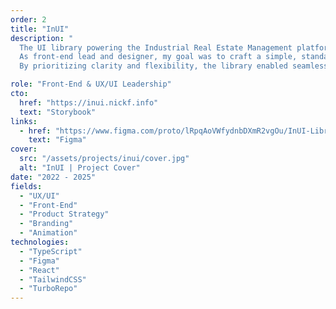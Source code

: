 ```yaml
---
order: 2
title: "InUI"
description: "
  The UI library powering the Industrial Real Estate Management platform.[br]
  As front-end lead and designer, my goal was to craft a simple, standards-based component API that feels as intuitive as native HTML.[br]
  By prioritizing clarity and flexibility, the library enabled seamless integration, fast development, and a consistent user experience across the entire project."

role: "Front-End & UX/UI Leadership"
cto:
  href: "https://inui.nickf.info"
  text: "Storybook"
links:
  - href: "https://www.figma.com/proto/lRpqAoVWfydnbDXmR2vgOu/InUI-Library?page-id=0%3A1&node-id=5-2&p=f&viewport=240%2C440%2C0.08&t=NJjP6ViAJlQ1E5CN-1&scaling=scale-down-width&content-scaling=fixed&starting-point-node-id=5%3A2&show-proto-sidebar=1"
    text: "Figma"
cover:
  src: "/assets/projects/inui/cover.jpg"
  alt: "InUI | Project Cover"
date: "2022 - 2025"
fields:
  - "UX/UI"
  - "Front-End"
  - "Product Strategy"
  - "Branding"
  - "Animation"
technologies:
  - "TypeScript"
  - "Figma"
  - "React"
  - "TailwindCSS"
  - "TurboRepo"
---
```

